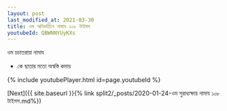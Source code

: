 ```yaml
---
layout: post
last_modified_at: 2021-03-30
title: ওম অনিভর্তিনে নামায ১০৮ টাইমস
youtubeId: QBWNNYUyKXs
---
```

 
 
 ওম চচাতরায়া নামায  
 
 -  কে ছাতার মতো অস্বস্তি কমায় 
 
  
 
  
 
 
 
 
 
 


{% include youtubePlayer.html id=page.youtubeId %}
 
[Next]({{ site.baseurl }}{% link  split2/_posts/2020-01-24-ওম সুরাধ্যক্ষায় নামায  ১০৮ টাইমস.md%})
 
